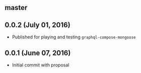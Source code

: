 ## master

## 0.0.2 (July 01, 2016)
* Published for playing and testing `graphql-compose-mongoose`

## 0.0.1 (June 07, 2016)
* Initial commit with proposal
